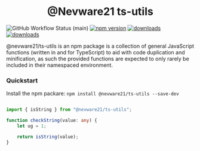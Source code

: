 <h1 align="center">@Nevware21 ts-utils</h1>

![GitHub Workflow Status (main)](https://img.shields.io/github/workflow/status/nevware21/ts-utils/NodeCI/main)
[![npm version](https://badge.fury.io/js/%40nevware21%2Fts-utils.svg)](https://badge.fury.io/js/%40nevware21%2Fts-utils)
[![downloads](https://img.shields.io/npm/dt/%40nevware21/ts-utils.svg)](https://www.npmjs.com/package/%40nevware21/ts-utils)
[![downloads](https://img.shields.io/npm/dm/%40nevware21/ts-utils.svg)](https://www.npmjs.com/package/%40nevware21/ts-utils)

@nevware21/ts-utils is an npm package is a collection of general JavaScript functions (written in and for TypeScript) to aid with code duplication and minification, as such the provided functions are expected to only rarely be included in their namespaced environment.


### Quickstart

Install the npm packare: `npm install @nevware21/ts-utils --save-dev`

```TypeScript

import { isString } from "@nevware21/ts-utils";

function checkString(value: any) {
    let ug = 1;

    return isString(value);
}
```
